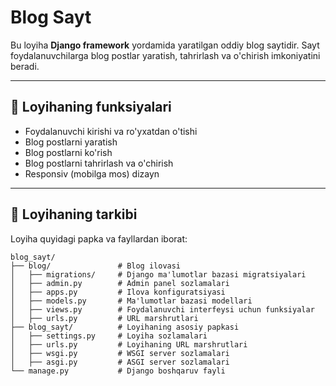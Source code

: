 # Blog Sayt

Bu loyiha **Django framework** yordamida yaratilgan oddiy blog saytidir. Sayt foydalanuvchilarga blog postlar yaratish, tahrirlash va o'chirish imkoniyatini beradi.

---

## 🚀 Loyihaning funksiyalari

- Foydalanuvchi kirishi va ro'yxatdan o'tishi
- Blog postlarni yaratish
- Blog postlarni ko'rish
- Blog postlarni tahrirlash va o'chirish
- Responsiv (mobilga mos) dizayn

---

## 📂 Loyihaning tarkibi

Loyiha quyidagi papka va fayllardan iborat:

```plaintext
blog_sayt/
├── blog/               # Blog ilovasi
│   ├── migrations/     # Django ma'lumotlar bazasi migratsiyalari
│   ├── admin.py        # Admin panel sozlamalari
│   ├── apps.py         # Ilova konfiguratsiyasi
│   ├── models.py       # Ma'lumotlar bazasi modellari
│   ├── views.py        # Foydalanuvchi interfeysi uchun funksiyalar
│   ├── urls.py         # URL marshrutlari
├── blog_sayt/          # Loyihaning asosiy papkasi
│   ├── settings.py     # Loyiha sozlamalari
│   ├── urls.py         # Loyihaning URL marshrutlari
│   ├── wsgi.py         # WSGI server sozlamalari
│   ├── asgi.py         # ASGI server sozlamalari
└── manage.py           # Django boshqaruv fayli

